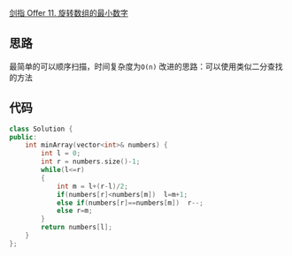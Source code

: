 [剑指 Offer 11. 旋转数组的最小数字](https://leetcode-cn.com/problems/xuan-zhuan-shu-zu-de-zui-xiao-shu-zi-lcof/)

## 思路
最简单的可以顺序扫描，时间复杂度为`O(n)`
改进的思路：可以使用类似二分查找的方法

## 代码
```cpp
class Solution {
public:
    int minArray(vector<int>& numbers) {
        int l = 0;
        int r = numbers.size()-1;
        while(l<=r)
        {
            int m = l+(r-l)/2;
            if(numbers[r]<numbers[m])  l=m+1;
            else if(numbers[r]==numbers[m])  r--;
            else r=m;
        }
        return numbers[l];
    }
};
```